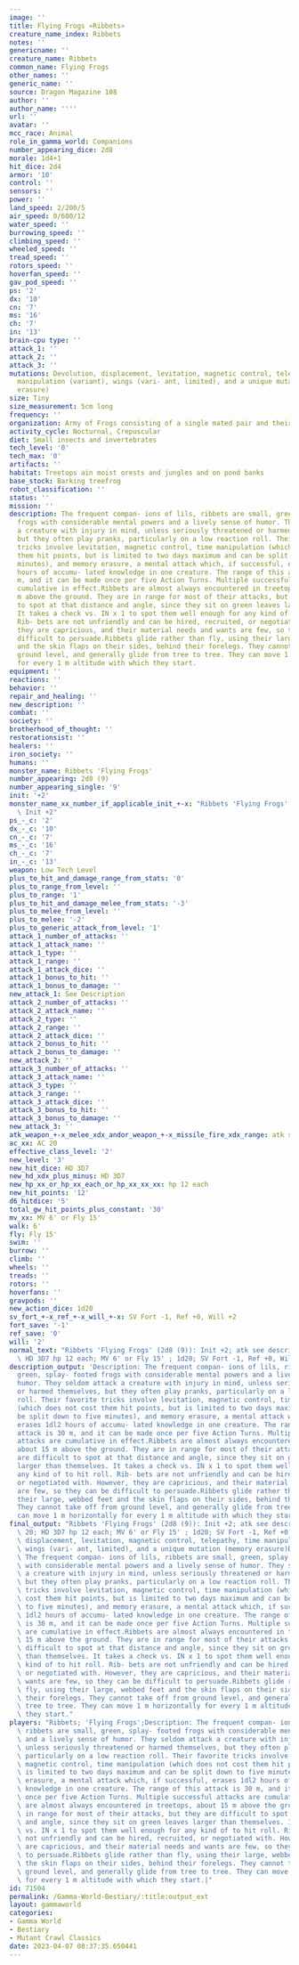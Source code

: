 ```yaml
---
image: ''
title: Flying Frogs «Ribbets»
creature_name_index: Ribbets
notes: ''
genericname: ''
creature_name: Ribbets
common_name: Flying Frogs
other_names: ''
generic_name: ''
source: Dragon Magazine 108
author: ''
author_name: ''''
url: ''
avatar: ''
mcc_race: Animal
role_in_gamma_world: Companions
number_appearing_dice: 2d8
morale: 1d4+1
hit_dice: 2d4
armor: '10'
control: ''
sensors: ''
power: ''
land_speed: 2/200/5
air_speed: 0/600/12
water_speed: ''
burrowing_speed: ''
climbing_speed: ''
wheeled_speed: ''
tread_speed: ''
rotors_speed: ''
hoverfan_speed: ''
gav_pod_speed: ''
ps: '2'
dx: '10'
cn: '7'
ms: '16'
ch: '7'
in: '13'
brain-cpu type: ''
attack_1: ''
attack_2: ''
attack_3: ''
mutations: Devolution, displacement, levitation, magnetic control, telepathy, time
  manipulation (variant), wings (vari- ant, limited), and a unique mutation (memory
  erasure)
size: Tiny
size_measurement: 5cm long
frequency: ''
organization: Army of Frogs consisting of a single mated pair and their children
activity_cycle: Nocturnal, Crepuscular
diet: Small insects and invertebrates
tech_level: '0'
tech_max: '0'
artifacts: ''
habitat: Treetops ain moist orests and jungles and on pond banks
base_stock: Barking treefrog
robot_classification: ''
status: ''
mission: ''
description: The frequent compan- ions of lils, ribbets are small, green, splay- footed
  frogs with considerable mental powers and a lively sense of humor. They seldom attack
  a creature with injury in mind, unless seriously threatened or harmed themselves,
  but they often play pranks, particularly on a low reaction roll. Their favorite
  tricks involve levitation, magnetic control, time manipulation (which does not cost
  them hit points, but is limited to two days maximum and can be split down to five
  minutes), and memory erasure, a mental attack which, if successful, erases 1dl2
  hours of accumu- lated knowledge in one creature. The range of this attack is 30
  m, and it can be made once per five Action Turns. Multiple successful attacks are
  cumulative in effect.Ribbets are almost always encountered in treetops, about 15
  m above the ground. They are in range for most of their attacks, but they are difficult
  to spot at that distance and angle, since they sit on green leaves larger than themselves.
  It takes a check vs. IN x 1 to spot them well enough for any kind of to hit roll.
  Rib- bets are not unfriendly and can be hired, recruited, or negotiated with. However,
  they are capricious, and their material needs and wants are few, so they can be
  difficult to persuade.Ribbets glide rather than fly, using their large, webbed feet
  and the skin flaps on their sides, behind their forelegs. They cannot take off from
  ground level, and generally glide from tree to tree. They can move 1 m horizontally
  for every 1 m altitude with which they start.
equipment: ''
reactions: ''
behavior: ''
repair_and_healing: ''
new_description: ''
combat: ''
society: ''
brotherhood_of_thought: ''
restorationsist: ''
healers: ''
iron_society: ''
humans: ''
monster_name: Ribbets 'Flying Frogs'
number_appearing: 2d8 (9)
number_appearing_single: '9'
init: '+2'
monster_name_xx_number_if_applicable_init_+-x: "Ribbets 'Flying Frogs' (2d8 (9)):\
  \ Init +2"
ps_-_c: '2'
dx_-_c: '10'
cn_-_c: '7'
ms_-_c: '16'
ch_-_c: '7'
in_-_c: '13'
weapon: Low Tech Level
plus_to_hit_and_damage_range_from_stats: '0'
plus_to_range_from_level: ''
plus_to_range: '1'
plus_to_hit_and_damage_melee_from_stats: '-3'
plus_to_melee_from_level: ''
plus_to_melee: '-2'
plus_to_generic_attack_from_level: '1'
attack_1_number_of_attacks: ''
attack_1_attack_name: ''
attack_1_type: ''
attack_1_range: ''
attack_1_attack_dice: ''
attack_1_bonus_to_hit: ''
attack_1_bonus_to_damage: ''
new_attack_1: See Description
attack_2_number_of_attacks: ''
attack_2_attack_name: ''
attack_2_type: ''
attack_2_range: ''
attack_2_attack_dice: ''
attack_2_bonus_to_hit: ''
attack_2_bonus_to_damage: ''
new_attack_2: ''
attack_3_number_of_attacks: ''
attack_3_attack_name: ''
attack_3_type: ''
attack_3_range: ''
attack_3_attack_dice: ''
attack_3_bonus_to_hit: ''
attack_3_bonus_to_damage: ''
new_attack_3: ''
atk_weapon_+-x_melee_xdx_andor_weapon_+-x_missile_fire_xdx_range: atk see description
ac_xx: AC 20
effective_class_level: '2'
new_level: '3'
new_hit_dice: HD 3D7
new_hd_xdx_plus_minus: HD 3D7
new_hp_xx_or_hp_xx_each_or_hp_xx_xx_xx: hp 12 each
new_hit_points: '12'
d6_hitdice: '5'
total_gw_hit_points_plus_constant: '30'
mv_xx: MV 6' or Fly 15'
walk: 6'
fly: Fly 15'
swim: ''
burrow: ''
climb: ''
wheels: ''
treads: ''
rotors: ''
hoverfans: ''
gravpods: ''
new_action_dice: 1d20
sv_fort_+-x_ref_+-x_will_+-x: SV Fort -1, Ref +0, Will +2
fort_save: '-1'
ref_save: '0'
will: '2'
normal_text: "Ribbets 'Flying Frogs' (2d8 (9)): Init +2; atk see description; AC 20;\
  \ HD 3D7 hp 12 each; MV 6' or Fly 15' ; 1d20; SV Fort -1, Ref +0, Will +2"
description_output: 'Description: The frequent compan- ions of lils, ribbets are small,
  green, splay- footed frogs with considerable mental powers and a lively sense of
  humor. They seldom attack a creature with injury in mind, unless seriously threatened
  or harmed themselves, but they often play pranks, particularly on a low reaction
  roll. Their favorite tricks involve levitation, magnetic control, time manipulation
  (which does not cost them hit points, but is limited to two days maximum and can
  be split down to five minutes), and memory erasure, a mental attack which, if successful,
  erases 1dl2 hours of accumu- lated knowledge in one creature. The range of this
  attack is 30 m, and it can be made once per five Action Turns. Multiple successful
  attacks are cumulative in effect.Ribbets are almost always encountered in treetops,
  about 15 m above the ground. They are in range for most of their attacks, but they
  are difficult to spot at that distance and angle, since they sit on green leaves
  larger than themselves. It takes a check vs. IN x 1 to spot them well enough for
  any kind of to hit roll. Rib- bets are not unfriendly and can be hired, recruited,
  or negotiated with. However, they are capricious, and their material needs and wants
  are few, so they can be difficult to persuade.Ribbets glide rather than fly, using
  their large, webbed feet and the skin flaps on their sides, behind their forelegs.
  They cannot take off from ground level, and generally glide from tree to tree. They
  can move 1 m horizontally for every 1 m altitude with which they start.'
final_output: "Ribbets 'Flying Frogs' (2d8 (9)): Init +2; atk see description; AC\
  \ 20; HD 3D7 hp 12 each; MV 6' or Fly 15' ; 1d20; SV Fort -1, Ref +0, Will +2Devolution,\
  \ displacement, levitation, magnetic control, telepathy, time manipulation (variant),\
  \ wings (vari- ant, limited), and a unique mutation (memory erasure)Description:\
  \ The frequent compan- ions of lils, ribbets are small, green, splay- footed frogs\
  \ with considerable mental powers and a lively sense of humor. They seldom attack\
  \ a creature with injury in mind, unless seriously threatened or harmed themselves,\
  \ but they often play pranks, particularly on a low reaction roll. Their favorite\
  \ tricks involve levitation, magnetic control, time manipulation (which does not\
  \ cost them hit points, but is limited to two days maximum and can be split down\
  \ to five minutes), and memory erasure, a mental attack which, if successful, erases\
  \ 1dl2 hours of accumu- lated knowledge in one creature. The range of this attack\
  \ is 30 m, and it can be made once per five Action Turns. Multiple successful attacks\
  \ are cumulative in effect.Ribbets are almost always encountered in treetops, about\
  \ 15 m above the ground. They are in range for most of their attacks, but they are\
  \ difficult to spot at that distance and angle, since they sit on green leaves larger\
  \ than themselves. It takes a check vs. IN x 1 to spot them well enough for any\
  \ kind of to hit roll. Rib- bets are not unfriendly and can be hired, recruited,\
  \ or negotiated with. However, they are capricious, and their material needs and\
  \ wants are few, so they can be difficult to persuade.Ribbets glide rather than\
  \ fly, using their large, webbed feet and the skin flaps on their sides, behind\
  \ their forelegs. They cannot take off from ground level, and generally glide from\
  \ tree to tree. They can move 1 m horizontally for every 1 m altitude with which\
  \ they start."
players: "Ribbets; 'Flying Frogs';Description: The frequent compan- ions of lils,\
  \ ribbets are small, green, splay- footed frogs with considerable mental powers\
  \ and a lively sense of humor. They seldom attack a creature with injury in mind,\
  \ unless seriously threatened or harmed themselves, but they often play pranks,\
  \ particularly on a low reaction roll. Their favorite tricks involve levitation,\
  \ magnetic control, time manipulation (which does not cost them hit points, but\
  \ is limited to two days maximum and can be split down to five minutes), and memory\
  \ erasure, a mental attack which, if successful, erases 1dl2 hours of accumu- lated\
  \ knowledge in one creature. The range of this attack is 30 m, and it can be made\
  \ once per five Action Turns. Multiple successful attacks are cumulative in effect.Ribbets\
  \ are almost always encountered in treetops, about 15 m above the ground. They are\
  \ in range for most of their attacks, but they are difficult to spot at that distance\
  \ and angle, since they sit on green leaves larger than themselves. It takes a check\
  \ vs. IN x 1 to spot them well enough for any kind of to hit roll. Rib- bets are\
  \ not unfriendly and can be hired, recruited, or negotiated with. However, they\
  \ are capricious, and their material needs and wants are few, so they can be difficult\
  \ to persuade.Ribbets glide rather than fly, using their large, webbed feet and\
  \ the skin flaps on their sides, behind their forelegs. They cannot take off from\
  \ ground level, and generally glide from tree to tree. They can move 1 m horizontally\
  \ for every 1 m altitude with which they start.|"
id: 71504
permalink: /Gamma-World-Bestiary/:title:output_ext
layout: gammaworld
categories:
- Gamma World
- Bestiary
- Mutant Crawl Classics
date: 2023-04-07 08:37:35.650441
---
```

